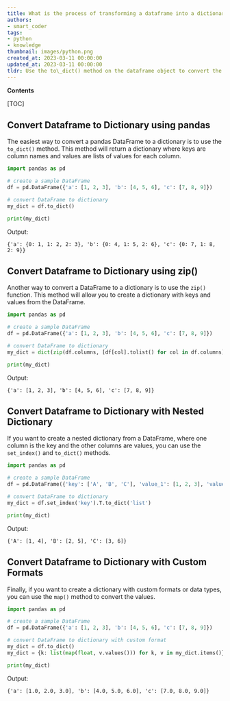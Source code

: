 ```yaml
---
title: What is the process of transforming a dataframe into a dictionary?
authors:
- smart_coder
tags:
- python
- knowledge
thumbnail: images/python.png
created_at: 2023-03-11 00:00:00
updated_at: 2023-03-11 00:00:00
tldr: Use the to\_dict() method on the dataframe object to convert the dataframe to a dictionary.
---
```


**Contents**

[TOC]

## Convert Dataframe to Dictionary using pandas

The easiest way to convert a pandas DataFrame to a dictionary is to use the `to_dict()` method. This method will return a dictionary where keys are column names and values are lists of values for each column.

``` python
import pandas as pd

# create a sample DataFrame
df = pd.DataFrame({'a': [1, 2, 3], 'b': [4, 5, 6], 'c': [7, 8, 9]})

# convert DataFrame to dictionary
my_dict = df.to_dict()

print(my_dict)
```

Output:

```
{'a': {0: 1, 1: 2, 2: 3}, 'b': {0: 4, 1: 5, 2: 6}, 'c': {0: 7, 1: 8, 2: 9}}
```


## Convert Dataframe to Dictionary using zip()

Another way to convert a DataFrame to a dictionary is to use the `zip()` function. This method will allow you to create a dictionary with keys and values from the DataFrame.

``` python
import pandas as pd

# create a sample DataFrame
df = pd.DataFrame({'a': [1, 2, 3], 'b': [4, 5, 6], 'c': [7, 8, 9]})

# convert DataFrame to dictionary
my_dict = dict(zip(df.columns, [df[col].tolist() for col in df.columns]))

print(my_dict)
```

Output:

```
{'a': [1, 2, 3], 'b': [4, 5, 6], 'c': [7, 8, 9]}
```


## Convert Dataframe to Dictionary with Nested Dictionary

If you want to create a nested dictionary from a DataFrame, where one column is the key and the other columns are values, you can use the `set_index()` and `to_dict()` methods.

``` python
import pandas as pd

# create a sample DataFrame
df = pd.DataFrame({'key': ['A', 'B', 'C'], 'value_1': [1, 2, 3], 'value_2': [4, 5, 6]})

# convert DataFrame to dictionary
my_dict = df.set_index('key').T.to_dict('list')

print(my_dict)
```

Output:

```
{'A': [1, 4], 'B': [2, 5], 'C': [3, 6]}
```


## Convert Dataframe to Dictionary with Custom Formats

Finally, if you want to create a dictionary with custom formats or data types, you can use the `map()` method to convert the values.

``` python
import pandas as pd

# create a sample DataFrame
df = pd.DataFrame({'a': [1, 2, 3], 'b': [4, 5, 6], 'c': [7, 8, 9]})

# convert DataFrame to dictionary with custom format
my_dict = df.to_dict()
my_dict = {k: list(map(float, v.values())) for k, v in my_dict.items()}

print(my_dict)
```

Output:

```
{'a': [1.0, 2.0, 3.0], 'b': [4.0, 5.0, 6.0], 'c': [7.0, 8.0, 9.0]}
```
